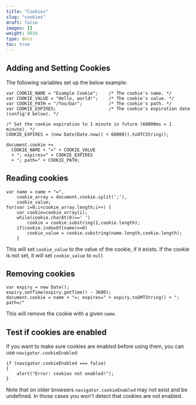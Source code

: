 ```yaml
---
title: "Cookies"
slug: "cookies"
draft: false
images: []
weight: 9934
type: docs
toc: true
---
```


## Adding and Setting Cookies
The following variables set up the below example:

<!-- language: lang-js -->

    var COOKIE_NAME = "Example Cookie";    /* The cookie's name. */
    var COOKIE_VALUE = "Hello, world!";    /* The cookie's value. */
    var COOKIE_PATH = "/foo/bar";          /* The cookie's path. */
    var COOKIE_EXPIRES;                    /* The cookie's expiration date (config'd below). */

    /* Set the cookie expiration to 1 minute in future (60000ms = 1 minute). */
    COOKIE_EXPIRES = (new Date(Date.now() + 60000)).toUTCString();

<!-- language: lang-js -->

    document.cookie += 
      COOKIE_NAME + "=" + COOKIE_VALUE
      + "; expires=" + COOKIE_EXPIRES
      + "; path=" + COOKIE_PATH;

## Reading cookies
    var name = name + "=",
        cookie_array = document.cookie.split(';'),
        cookie_value;
    for(var i=0;i<cookie_array.length;i++) {
        var cookie=cookie_array[i];
        while(cookie.charAt(0)==' ')
            cookie = cookie.substring(1,cookie.length);
        if(cookie.indexOf(name)==0)
            cookie_value = cookie.substring(name.length,cookie.length);
        }
This will set `cookie_value` to the value of the cookie, if it exists. If the cookie is not set, it will set `cookie_value` to `null`

## Removing cookies
    var expiry = new Date();
    expiry.setTime(expiry.getTime() - 3600);
    document.cookie = name + "=; expires=" + expiry.toGMTString() + "; path=/"
This will remove the cookie with a given `name`.

## Test if cookies are enabled
If you want to make sure cookies are enabled before using them, you can use `navigator.cookieEnabled`:

    if (navigator.cookieEnabled === false)
    {
        alert("Error: cookies not enabled!");
    }

Note that on older browsers `navigator.cookieEnabled` may not exist and be undefined. In those cases you won't detect that cookies are not enabled.

